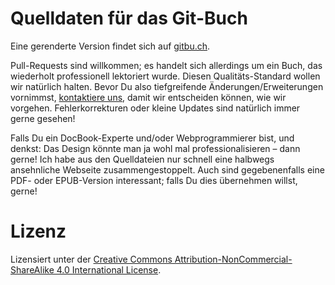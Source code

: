 Quelldaten für das Git-Buch
===========================

Eine gerenderte Version findet sich auf [gitbu.ch](http://gitbu.ch/pr01.html).

Pull-Requests sind willkommen; es handelt sich allerdings um ein Buch, das
wiederholt professionell lektoriert wurde. Diesen Qualitäts-Standard wollen wir
natürlich halten. Bevor Du also tiefgreifende Änderungen/Erweiterungen
vornimmst, [kontaktiere uns](mailto:kontakt@gitbu.ch), damit wir entscheiden
können, wie wir vorgehen. Fehlerkorrekturen oder kleine Updates sind natürlich
immer gerne gesehen!

Falls Du ein DocBook-Experte und/oder Webprogrammierer bist, und denkst: Das
Design könnte man ja wohl mal professionalisieren – dann gerne! Ich habe aus
den Quelldateien nur schnell eine halbwegs ansehnliche Webseite
zusammengestoppelt. Auch sind gegebenenfalls eine PDF- oder EPUB-Version
interessant; falls Du dies übernehmen willst, gerne!

Lizenz
======

Lizensiert unter der [Creative Commons Attribution-NonCommercial-ShareAlike 4.0
International License](http://creativecommons.org/licenses/by-nc-sa/4.0/).
